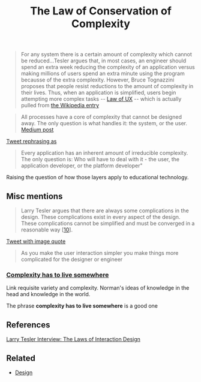 ﻿---
title: The Law of Conservation of Complexity
---
> For any system there is a certain amount of complexity which cannot be reduced...Tesler argues that, in most cases, an engineer should spend an extra week reducing the complexity of an application versus making millions of users spend an extra minute using the program becausse of the extra complexity. However, Bruce Tognazzini proposes that people resist reductions to the amount of complexity in their lives. Thus, when an application is simplified, users begin attempting more complex tasks -- [Law of UX](https://lawsofux.com/teslers-law) -- which is actually pulled from [the Wikipedia entry](https://en.wikipedia.org/wiki/Law_of_conservation_of_complexity)

> All processes have a core of complexity that cannot be designed away. The only question is what handles it: the system, or the user. [Medium post](https://medium.com/@odannyboy/controls-are-choices-7de90363d0dd)

[Tweet rephrasing as](https://twitter.com/dean_frey/status/1230303093373292544)
> Every application has an inherent amount of irreducible complexity. The only question is: Who will have to deal with it - the user, the application developer, or the platform developer"

Raising the question of how those layers apply to educational technology.

## Misc mentions

> Larry Tesler argues that there are always some complications in the design. These complications exist in every aspect of the design. These complications cannot be simplified and must be converged in a reasonable way [[10](https://link-springer-com.libraryproxy.griffith.edu.au/chapter/10.1007/978-3-319-91806-8_59#CR10 "View reference")].

[Tweet with image quote](https://twitter.com/rafael_luque/status/862958884750848002)
> As you make the user interaction simpler you make things more complicated for the designer or engineer

### [Complexity has to live somewhere](https://ferd.ca/complexity-has-to-live-somewhere.html)

Link requisite variety and complexity. Norman's ideas of knowledge in the head and knowledge in the world.

The phrase **complexity has to live somewhere** is a good one

## References

[Larry Tesler Interview: The Laws of Interaction Design](https://web.archive.org/web/20080223103732/http://www.designingforinteraction.com/tesler.html)

## Related

- [Design](design.md)